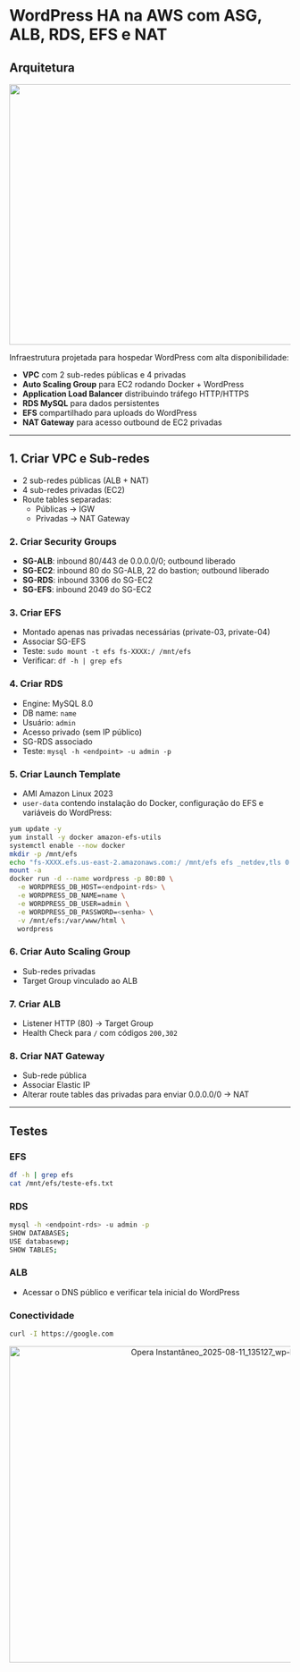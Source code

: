 # WordPress HA na AWS com ASG, ALB, RDS, EFS e NAT

## Arquitetura

<p align="center">
  <img width="1054" height="466" alt="image" src="https://github.com/user-attachments/assets/c8e9626c-f443-490c-ba4d-42f177c521c7">
</p>

Infraestrutura projetada para hospedar WordPress com alta disponibilidade:

- **VPC** com 2 sub-redes públicas e 4 privadas
- **Auto Scaling Group** para EC2 rodando Docker + WordPress
- **Application Load Balancer** distribuindo tráfego HTTP/HTTPS
- **RDS MySQL** para dados persistentes
- **EFS** compartilhado para uploads do WordPress
- **NAT Gateway** para acesso outbound de EC2 privadas

---


## 1. Criar VPC e Sub-redes

- 2 sub-redes públicas (ALB + NAT)
- 4 sub-redes privadas (EC2)
- Route tables separadas:
     - Públicas → IGW
     - Privadas → NAT Gateway

### 2. Criar Security Groups

- **SG-ALB**: inbound 80/443 de 0.0.0.0/0; outbound liberado
- **SG-EC2**: inbound 80 do SG-ALB, 22 do bastion; outbound liberado
- **SG-RDS**: inbound 3306 do SG-EC2
- **SG-EFS**: inbound 2049 do SG-EC2

### 3. Criar EFS

- Montado apenas nas privadas necessárias (private-03, private-04)
- Associar SG-EFS
- Teste: `sudo mount -t efs fs-XXXX:/ /mnt/efs`
- Verificar: `df -h | grep efs`

### 4. Criar RDS

- Engine: MySQL 8.0
- DB name: `name`
- Usuário: `admin`
- Acesso privado (sem IP público)
- SG-RDS associado
- Teste: `mysql -h <endpoint> -u admin -p`

### 5. Criar Launch Template

- AMI Amazon Linux 2023
- `user-data` contendo instalação do Docker, configuração do EFS e variáveis do WordPress:

```bash
yum update -y
yum install -y docker amazon-efs-utils
systemctl enable --now docker
mkdir -p /mnt/efs
echo "fs-XXXX.efs.us-east-2.amazonaws.com:/ /mnt/efs efs _netdev,tls 0 0" >> /etc/fstab
mount -a
docker run -d --name wordpress -p 80:80 \
  -e WORDPRESS_DB_HOST=<endpoint-rds> \
  -e WORDPRESS_DB_NAME=name \
  -e WORDPRESS_DB_USER=admin \
  -e WORDPRESS_DB_PASSWORD=<senha> \
  -v /mnt/efs:/var/www/html \
  wordpress
```

### 6. Criar Auto Scaling Group

- Sub-redes privadas
- Target Group vinculado ao ALB

### 7. Criar ALB

- Listener HTTP (80) → Target Group
- Health Check para `/` com códigos `200,302`

### 8. Criar NAT Gateway

- Sub-rede pública
- Associar Elastic IP
- Alterar route tables das privadas para enviar 0.0.0.0/0 → NAT

---

## Testes

### EFS

```bash
df -h | grep efs
cat /mnt/efs/teste-efs.txt
```

### RDS

```bash
mysql -h <endpoint-rds> -u admin -p
SHOW DATABASES;
USE databasewp;
SHOW TABLES;
```

### ALB

- Acessar o DNS público e verificar tela inicial do WordPress

### Conectividade

```bash
curl -I https://google.com
```

<p align="center">
  <img width="1025" height="566" alt="Opera Instantâneo_2025-08-11_135127_wp-load-1962812018 us-east-2 elb amazonaws com" src="https://github.com/user-attachments/assets/bd53c1e8-6d95-4eb6-b5d5-d26e9558c8d1">
</p>




